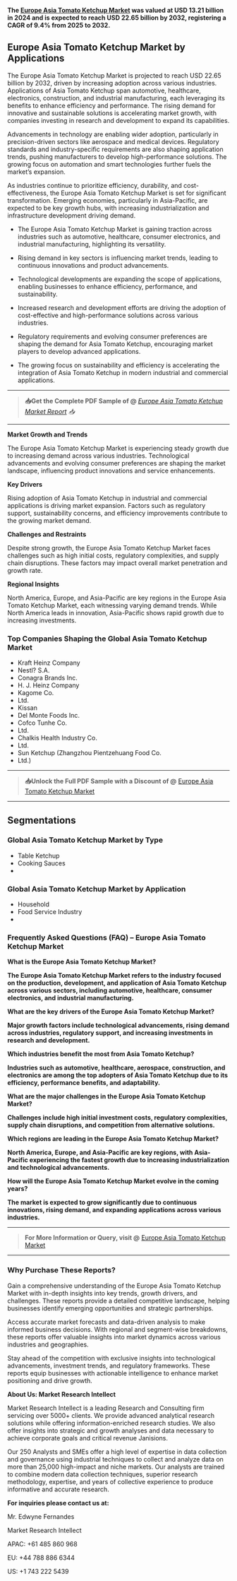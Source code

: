 <p><strong>The <a href="https://www.marketresearchintellect.com/download-sample/?rid=1006007&amp;utm_source=Pulse-April-Europe&amp;utm_medium=852">Europe Asia Tomato Ketchup Market</a> was valued at USD 13.21 billion in 2024 and is expected to reach USD 22.65 billion by 2032, registering a CAGR of 9.4% from 2025 to 2032.</strong></p><h2>Europe Asia Tomato Ketchup Market by Applications&nbsp;</h2><p><p>The Europe Asia Tomato Ketchup Market is projected to reach USD 22.65 billion by 2032, driven by increasing adoption across various industries. Applications of Asia Tomato Ketchup span automotive, healthcare, electronics, construction, and industrial manufacturing, each leveraging its benefits to enhance efficiency and performance. The rising demand for innovative and sustainable solutions is accelerating market growth, with companies investing in research and development to expand its capabilities.</p><p>Advancements in technology are enabling wider adoption, particularly in precision-driven sectors like aerospace and medical devices. Regulatory standards and industry-specific requirements are also shaping application trends, pushing manufacturers to develop high-performance solutions. The growing focus on automation and smart technologies further fuels the market&rsquo;s expansion.</p><p>As industries continue to prioritize efficiency, durability, and cost-effectiveness, the Europe Asia Tomato Ketchup Market is set for significant transformation. Emerging economies, particularly in Asia-Pacific, are expected to be key growth hubs, with increasing industrialization and infrastructure development driving demand.</p></p><ul><li><p>The Europe Asia Tomato Ketchup Market is gaining traction across industries such as automotive, healthcare, consumer electronics, and industrial manufacturing, highlighting its versatility.</p></li><li><p>Rising demand in key sectors is influencing market trends, leading to continuous innovations and product advancements.</p></li><li><p>Technological developments are expanding the scope of applications, enabling businesses to enhance efficiency, performance, and sustainability.</p></li><li><p>Increased research and development efforts are driving the adoption of cost-effective and high-performance solutions across various industries.</p></li><li><p>Regulatory requirements and evolving consumer preferences are shaping the demand for Asia Tomato Ketchup, encouraging market players to develop advanced applications.</p></li><li><p>The growing focus on sustainability and efficiency is accelerating the integration of Asia Tomato Ketchup in modern industrial and commercial applications.</p></li></ul><hr /><blockquote><p><strong><span class="font-[700]">📥Get the Complete PDF Sample of @ </span></strong><em><span class="font-[700]"><a href="https://www.marketresearchintellect.com/download-sample/?rid=1006007&amp;utm_source=Pulse-April-Europe&amp;utm_medium=852" target="_blank" data-tracking-control-name="article-ssr-frontend-pulse_little-text-block" data-tracking-will-navigate="" data-test-link="">Europe Asia Tomato Ketchup Market Report</a>&nbsp;📥</span></em></p></blockquote><hr /><p class="" data-start="77" data-end="360"><strong data-start="77" data-end="105">Market Growth and Trends</strong></p><p class="" data-start="77" data-end="360">The Europe Asia Tomato Ketchup Market is experiencing steady growth due to increasing demand across various industries. Technological advancements and evolving consumer preferences are shaping the market landscape, influencing product innovations and service enhancements.</p><p class="" data-start="362" data-end="606"><strong data-start="362" data-end="377">Key Drivers</strong></p><p class="" data-start="362" data-end="606">Rising adoption of Asia Tomato Ketchup in industrial and commercial applications is driving market expansion. Factors such as regulatory support, sustainability concerns, and efficiency improvements contribute to the growing market demand.</p><p class="" data-start="608" data-end="849"><strong data-start="608" data-end="637">Challenges and Restraints</strong></p><p class="" data-start="608" data-end="849">Despite strong growth, the Europe Asia Tomato Ketchup Market faces challenges such as high initial costs, regulatory complexities, and supply chain disruptions. These factors may impact overall market penetration and growth rate.</p><p class="" data-start="851" data-end="1095"><strong data-start="851" data-end="872">Regional Insights</strong></p><p class="" data-start="851" data-end="1095">North America, Europe, and Asia-Pacific are key regions in the Europe Asia Tomato Ketchup Market, each witnessing varying demand trends. While North America leads in innovation, Asia-Pacific shows rapid growth due to increasing investments.</p><p><h3>Top Companies Shaping the Global Asia Tomato Ketchup Market </h3><ul><li>Kraft Heinz Company</li><li>Nestl? S.A.</li><li>Conagra Brands Inc.</li><li>H. J. Heinz Company</li><li>Kagome Co.</li><li>Ltd.</li><li>Kissan</li><li>Del Monte Foods Inc.</li><li>Cofco Tunhe Co.</li><li>Ltd.</li><li>Chalkis Health Industry Co.</li><li>Ltd.</li><li>Sun Ketchup (Zhangzhou Pientzehuang Food Co.</li><li>Ltd.)</li></ul></p><hr /><blockquote><p><strong>📥Unlock the Full PDF Sample with a Discount of @</strong> <a href="https://www.marketresearchintellect.com/ask-for-discount/?rid=1006007&amp;utm_source=Pulse-April-Europe&amp;utm_medium=852">Europe Asia Tomato Ketchup Market</a></p></blockquote><hr /><p><h2>Segmentations</h2><h3>Global Asia Tomato Ketchup Market by Type</h3><ul><li>Table Ketchup</li><li>Cooking Sauces</li><li></li></ul><h3>Global Asia Tomato Ketchup Market by Application</h3><ul><li>Household</li><li>Food Service Industry</li><li></li></ul></p><h3><strong>Frequently Asked Questions (FAQ) &ndash; Europe Asia Tomato Ketchup Market</strong></h3><p><strong>What is the Europe Asia Tomato Ketchup Market?</strong></p><p><strong>The Europe Asia Tomato Ketchup Market refers to the industry focused on the production, development, and application of Asia Tomato Ketchup across various sectors, including automotive, healthcare, consumer electronics, and industrial manufacturing.</strong></p><p><strong>What are the key drivers of the Europe Asia Tomato Ketchup Market?</strong></p><p><strong>Major growth factors include technological advancements, rising demand across industries, regulatory support, and increasing investments in research and development.</strong></p><p><strong>Which industries benefit the most from Asia Tomato Ketchup?</strong></p><p><strong>Industries such as automotive, healthcare, aerospace, construction, and electronics are among the top adopters of Asia Tomato Ketchup due to its efficiency, performance benefits, and adaptability.</strong></p><p><strong>What are the major challenges in the Europe Asia Tomato Ketchup Market?</strong></p><p><strong>Challenges include high initial investment costs, regulatory complexities, supply chain disruptions, and competition from alternative solutions.</strong></p><p><strong>Which regions are leading in the Europe Asia Tomato Ketchup Market?</strong></p><p><strong>North America, Europe, and Asia-Pacific are key regions, with Asia-Pacific experiencing the fastest growth due to increasing industrialization and technological advancements.</strong></p><p><strong>How will the Europe Asia Tomato Ketchup Market evolve in the coming years?</strong></p><p><strong>The market is expected to grow significantly due to continuous innovations, rising demand, and expanding applications across various industries.</strong></p><hr /><blockquote><p><span class="font-[700]"><strong>For More Information or Query, visit&nbsp;@</strong>&nbsp;</span><span class="font-[700]"><a href="https://www.marketresearchintellect.com/product/global-asia-tomato-ketchup-market/?utm_source=Linkedin&utm_medium=852" target="_blank" data-tracking-control-name="article-ssr-frontend-pulse_little-text-block" data-tracking-will-navigate="" data-test-link="">Europe Asia Tomato Ketchup Market</a></span></p></blockquote><hr /><h3><strong data-start="0" data-end="31">Why Purchase These Reports?</strong></h3><p class="" data-start="35" data-end="297">Gain a comprehensive understanding of the Europe Asia Tomato Ketchup Market with in-depth insights into key trends, growth drivers, and challenges. These reports provide a detailed competitive landscape, helping businesses identify emerging opportunities and strategic partnerships.</p><p class="" data-start="299" data-end="540">Access accurate market forecasts and data-driven analysis to make informed business decisions. With regional and segment-wise breakdowns, these reports offer valuable insights into market dynamics across various industries and geographies.</p><p class="" data-start="542" data-end="784">Stay ahead of the competition with exclusive insights into technological advancements, investment trends, and regulatory frameworks. These reports equip businesses with actionable intelligence to enhance market positioning and drive growth.</p><p><strong><span class="font-[700]">About Us: Market Research Intellect</span></strong></p><p><span class="">Market Research Intellect is a leading Research and Consulting firm servicing over 5000+ clients. We provide advanced analytical research solutions while offering information-enriched research studies.&nbsp;</span>We also offer insights into strategic and growth analyses and data necessary to achieve corporate goals and critical revenue Janisions.</p><p><span class="">Our 250 Analysts and SMEs offer a high level of expertise in data collection and governance using industrial techniques to collect and analyze data on more than 25,000 high-impact and niche markets. Our analysts are trained to combine modern data collection techniques, superior research methodology, expertise, and years of collective experience to produce informative and accurate research.</span></p><p><strong>For inquiries please contact us at:</strong></p><p>Mr. Edwyne Fernandes</p><p>Market Research Intellect</p><p>APAC: +61 485 860 968</p><p>EU: +44 788 886 6344</p><p>US: +1 743 222 5439</p>